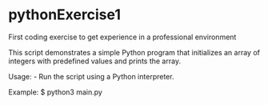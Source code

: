 # pythonExercise1
First coding exercise to get experience in a professional environment

This script demonstrates a simple Python program that initializes an array of integers with predefined values and prints the array.


Usage:
    - Run the script using a Python interpreter.

Example:
    $ python3 main.py


